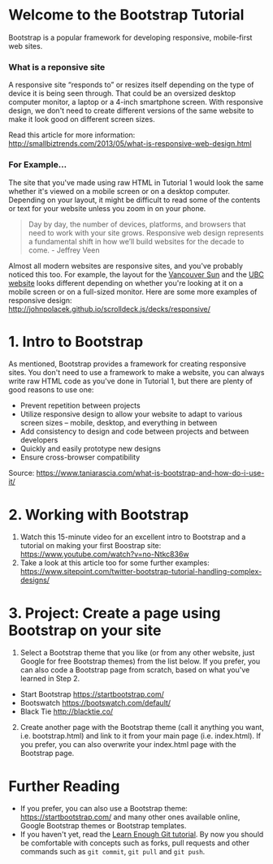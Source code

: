 # Welcome to the Bootstrap Tutorial
Bootstrap is a popular framework for developing responsive, mobile-first web sites.

### What is a reponsive site
A responsive site “responds to” or resizes itself depending on the type of device it is being seen through. That could be an oversized desktop computer monitor, a laptop or a 4-inch smartphone screen. With responsive design, we don't need to create different versions of the same website to make it look good on different screen sizes.

Read this article for more information: http://smallbiztrends.com/2013/05/what-is-responsive-web-design.html

### For Example...
The site that you've made using raw HTML in Tutorial 1 would look the same whether it's viewed on a mobile screen or on a desktop computer. Depending on your layout, it might be difficult to read some of the contents or text for your website unless you zoom in on your phone. 

> Day by day, the number of devices, platforms, and browsers that need to work with your site grows. Responsive web design represents a fundamental shift in how we’ll build websites for the decade to come. - Jeffrey Veen

Almost all modern websites are responsive sites, and you've probably noticed this too. For example, the layout for the [Vancouver Sun](http://vancouversun.com/) and the [UBC website](www.ubc.ca) looks different depending on whether you're looking at it on a mobile screen or on a full-sized monitor. Here are some more examples of responsive design: http://johnpolacek.github.io/scrolldeck.js/decks/responsive/

# 1. Intro to Bootstrap
As mentioned, Bootstrap provides a framework for creating responsive sites. You don't need to use a framework to make a website, you can always write raw HTML code as you've done in Tutorial 1, but there are plenty of good reasons to use one:

- Prevent repetition between projects
- Utilize responsive design to allow your website to adapt to various screen sizes – mobile, desktop, and everything in between
- Add consistency to design and code between projects and between developers
- Quickly and easily prototype new designs
- Ensure cross-browser compatibility

Source: https://www.taniarascia.com/what-is-bootstrap-and-how-do-i-use-it/

# 2. Working with Bootstrap
1. Watch this 15-minute video for an excellent intro to Bootstrap and a tutorial on making your first Boostrap site: https://www.youtube.com/watch?v=no-Ntkc836w
2. Take a look at this article too for some further examples: https://www.sitepoint.com/twitter-bootstrap-tutorial-handling-complex-designs/

# 3. Project: Create a page using Bootstrap on your site
1. Select a Bootstrap theme that you like (or from any other website, just Google for free Bootstrap themes) from the list below. If you prefer, you can also code a Bootstrap page from scratch, based on what you've learned in Step 2.

- Start Bootstrap https://startbootstrap.com/ 
- Bootswatch https://bootswatch.com/default/
- Black Tie http://blacktie.co/

2. Create another page with the Bootstrap theme (call it anything you want, i.e. bootstrap.html) and link to it from your main page (i.e. index.html). If you prefer, you can also overwrite your index.html page with the Bootstrap page. 

# Further Reading
- If you prefer, you can also use a Bootstrap theme: https://startbootstrap.com/ and many other ones available online, Google Bootstrap themes or Bootstrap templates.
- If you haven't yet, read the [Learn Enough Git tutorial](https://www.learnenough.com/git-tutorial). By now you should be comfortable with concepts such as forks, pull requests and other commands such as `git commit`, `git pull` and `git push`.
